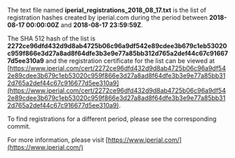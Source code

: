 The text file named **iperial_registrations_2018_08_17.txt** is the list of registration hashes created by iperial.com during the period between **2018-08-17 00:00:00Z** and **2018-08-17 23:59:59Z**.

The SHA 512 hash of the list is **2272ce96dfd432d9d8ab4725b06c96a9df542e89cdee3b679c1eb53020c959f866e3d27a8ad8f64dfe3b3e9e77a85bb312d765a2def44c67c916677d5ee310a9** and the registration certificate for the list can be viewed at [https://www.iperial.com/cert/2272ce96dfd432d9d8ab4725b06c96a9df542e89cdee3b679c1eb53020c959f866e3d27a8ad8f64dfe3b3e9e77a85bb312d765a2def44c67c916677d5ee310a9](https://www.iperial.com/cert/2272ce96dfd432d9d8ab4725b06c96a9df542e89cdee3b679c1eb53020c959f866e3d27a8ad8f64dfe3b3e9e77a85bb312d765a2def44c67c916677d5ee310a9).

To find registrations for a different period, please see the corresponding commit.

For more information, please visit [https://www.iperial.com/](https://www.iperial.com/)
